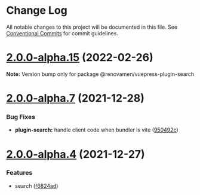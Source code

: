 # Change Log

All notable changes to this project will be documented in this file.
See [Conventional Commits](https://conventionalcommits.org) for commit guidelines.

# [2.0.0-alpha.15](https://github.com/Renovamen/vuepress-theme-gungnir/compare/v2.0.0-alpha.14...v2.0.0-alpha.15) (2022-02-26)

**Note:** Version bump only for package @renovamen/vuepress-plugin-search





# [2.0.0-alpha.7](https://github.com/Renovamen/vuepress-theme-gungnir/compare/v2.0.0-alpha.6...v2.0.0-alpha.7) (2021-12-28)


### Bug Fixes

* **plugin-search:** handle client code when bundler is vite ([950492c](https://github.com/Renovamen/vuepress-theme-gungnir/commit/950492c98e2a65f55f918580d9cea157a048ec2e))





# [2.0.0-alpha.4](https://github.com/Renovamen/vuepress-theme-gungnir/compare/v2.0.0-alpha.3...v2.0.0-alpha.4) (2021-12-27)


### Features

* search ([f6824ad](https://github.com/Renovamen/vuepress-theme-gungnir/commit/f6824ada3c87ec521cf877ef7b155c47ed61e6e9))
